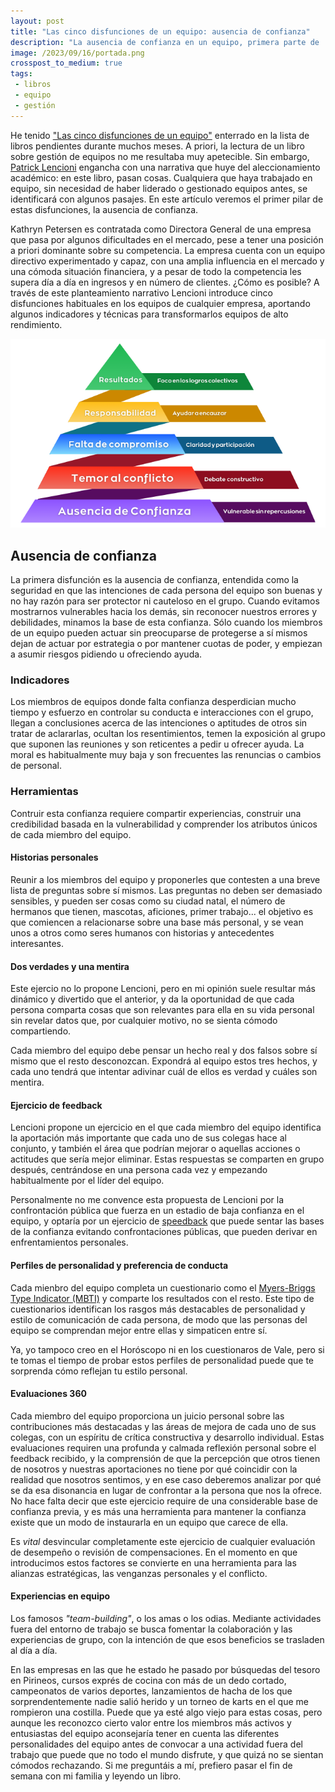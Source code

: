 ```yaml
---
layout: post
title: "Las cinco disfunciones de un equipo: ausencia de confianza"
description: "La ausencia de confianza en un equipo, primera parte de 'Las cinco disfunciones de un equipo' de Patrick Lencioni"
image: /2023/09/16/portada.png
crosspost_to_medium: true
tags:
 - libros
 - equipo
 - gestión
---
```

He tenido ["Las cinco disfunciones de un equipo"](https://www.amazon.es/cinco-disfunciones-equipo-Narrativa-empresarial-ebook/dp/B01MDV4JPK) enterrado en la lista de libros pendientes durante muchos meses. A priori, la lectura de un libro sobre gestión de equipos no me resultaba muy apetecible. Sin embargo, [Patrick Lencioni](https://es.wikipedia.org/wiki/Patrick_Lencioni) engancha con una narrativa que huye del aleccionamiento académico: en este libro, pasan cosas. Cualquiera que haya trabajado en equipo, sin necesidad de haber liderado o gestionado equipos antes, se identificará con algunos pasajes. En este artículo veremos el primer pilar de estas disfunciones, la ausencia de confianza.

Kathryn Petersen es contratada como Directora General de una empresa que pasa por algunos dificultades en el mercado, pese a tener una posición a priori dominante sobre su competencia. La empresa cuenta con un equipo directivo experimentado y capaz, con una amplia influencia en el mercado y una cómoda situación financiera, y a pesar de todo la competencia les supera día a día en ingresos y en número de clientes. ¿Cómo es posible? A través de este planteamiento narrativo Lencioni introduce cinco disfunciones habituales en los equipos de cualquier empresa, aportando algunos indicadores y técnicas para transformarlos equipos de alto rendimiento.

![La pirámide de disfunciones](piramide.png)

## Ausencia de confianza

La primera disfunción es la ausencia de confianza, entendida como la seguridad en que las intenciones de cada persona del equipo son buenas y no hay razón para ser protector ni cauteloso en el grupo. Cuando evitamos mostrarnos vulnerables hacia los demás, sin reconocer nuestros errores y debilidades, minamos la base de esta confianza. Sólo cuando los miembros de un equipo pueden actuar sin preocuparse de protegerse a sí mismos dejan de actuar por estrategia o por mantener cuotas de poder, y empiezan a asumir riesgos pidiendo u ofreciendo ayuda.

### Indicadores

Los miembros de equipos donde falta confianza desperdician mucho tiempo y esfuerzo en controlar su conducta e interacciones con el grupo, llegan a conclusiones acerca de las intenciones o aptitudes de otros sin tratar de aclararlas, ocultan los resentimientos, temen la exposición al grupo que suponen las reuniones y son reticentes a pedir u ofrecer ayuda. La moral es habitualmente muy baja y son frecuentes las renuncias o cambios de personal.

### Herramientas

Contruir esta confianza requiere compartir experiencias, construir una credibilidad basada en la vulnerabilidad y comprender los atributos únicos de cada miembro del equipo.

#### Historias personales

Reunir a los miembros del equipo y proponerles que contesten a una breve lista de preguntas sobre sí mismos. Las preguntas no deben ser demasiado sensibles, y pueden ser cosas como su ciudad natal, el número de hermanos que tienen, mascotas, aficiones, primer trabajo... el objetivo es que comiencen a relacionarse sobre una base más personal, y se vean unos a otros como seres humanos con historias y antecedentes interesantes.

#### Dos verdades y una mentira

Este ejercio no lo propone Lencioni, pero en mi opinión suele resultar más dinámico y divertido que el anterior, y da la oportunidad de que cada persona comparta cosas que son relevantes para ella en su vida personal sin revelar datos que, por cualquier motivo, no se sienta cómodo compartiendo.

Cada miembro del equipo debe pensar un hecho real y dos falsos sobre sí mismo que el resto desconozcan. Expondrá al equipo estos tres hechos, y cada uno tendrá que intentar adivinar cuál de ellos es verdad y cuáles son mentira.

#### Ejercicio de feedback

Lencioni propone un ejercicio en el que cada miembro del equipo identifica la aportación más importante que cada uno de sus colegas hace al conjunto, y también el área que podrían mejorar o aquellas acciones o actitudes que sería mejor eliminar. Estas respuestas se comparten en grupo después, centrándose en una persona cada vez y empezando habitualmente por el líder del equipo.

Personalmente no me convence esta propuesta de Lencioni por la confrontación pública que fuerza en un estadio de baja confianza en el equipo, y optaría por un ejercicio de [speedback](https://www.thoughtworks.com/en-us/insights/blog/what-speedback-and-how-run-it-using-zoom-breakout-rooms) que puede sentar las bases de la confianza evitando confrontaciones públicas, que pueden derivar en enfrentamientos personales.

#### Perfiles de personalidad y preferencia de conducta

Cada mienbro del equipo completa un cuestionario como el [Myers-Briggs Type Indicator (MBTI)](https://en.wikipedia.org/wiki/Myers%E2%80%93Briggs_Type_Indicator) y comparte los resultados con el resto. Este tipo de cuestionarios identifican los rasgos más destacables de personalidad y estilo de comunicación de cada persona, de modo que las personas del equipo se comprendan mejor entre ellas y simpaticen entre sí.

Ya, yo tampoco creo en el Horóscopo ni en los cuestionaros de Vale, pero si te tomas el tiempo de probar estos perfiles de personalidad puede que te sorprenda cómo reflejan tu estilo personal.

#### Evaluaciones 360

Cada miembro del equipo proporciona un juicio personal sobre las contribuciones más destacadas y las áreas de mejora de cada uno de sus colegas, con un espíritu de crítica constructiva y desarrollo individual. Estas evaluaciones requiren una profunda y calmada reflexión personal sobre el feedback recibido, y la comprensión de que la percepción que otros tienen de nosotros y nuestras aportaciones no tiene por qué coincidir con la realidad que nosotros sentimos, y en ese caso deberemos analizar por qué se da esa disonancia en lugar de confrontar a la persona que nos la ofrece. No hace falta decir que este ejercicio require de una considerable base de confianza previa, y es más una herramienta para mantener la confianza existe que un modo de instaurarla en un equipo que carece de ella.

Es _vital_ desvincular completamente este ejercicio de cualquier evaluación de desempeño o revisión de compensaciones. En el momento en que introducimos estos factores se convierte en una herramienta para las alianzas estratégicas, las venganzas personales y el conflicto.

#### Experiencias en equipo

Los famosos _"team-building"_, o los amas o los odias. Mediante actividades fuera del entorno de trabajo se busca fomentar la colaboración y las experiencias de grupo, con la intención de que esos beneficios se trasladen al día a día.

En las empresas en las que he estado he pasado por búsquedas del tesoro en Pirineos, cursos exprés de cocina con más de un dedo cortado, campeonatos de varios deportes, lanzamientos de hacha de los que sorprendentemente nadie salió herido y un torneo de karts en el que me rompieron una costilla. Puede que ya esté algo viejo para estas cosas, pero aunque les reconozco cierto valor entre los miembros más activos y entusiastas del equipo aconsejaría tener en cuenta las diferentes personalidades del equipo antes de convocar a una actividad fuera del trabajo que puede que no todo el mundo disfrute, y que quizá no se sientan cómodos rechazando. Si me preguntáis a mí, prefiero pasar el fin de semana con mi familia y leyendo un libro.



